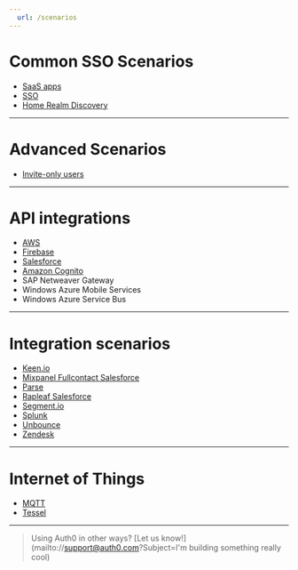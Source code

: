 ```yaml
---
  url: /scenarios
---
```


# Common SSO Scenarios

* [SaaS apps](saas-apps)
* [SSO](sso/single-sign-on)
* [Home Realm Discovery](hrd)

- - -

# Advanced Scenarios

* [Invite-only users](invite-only)

- - -

# API integrations

* [AWS](aws)
* [Firebase](firebaseapi-tutorial)
* [Salesforce](salesforceapi-tutorial)
* [Amazon Cognito](scenarios/amazon-cognito)
* SAP Netweaver Gateway
* Windows Azure Mobile Services
* Windows Azure Service Bus

- - -

# Integration scenarios

* [Keen.io](scenarios/keenio)
* [Mixpanel Fullcontact Salesforce](scenarios/mixpanel-fullcontact-salesforce)
* [Parse](scenarios/parse)
* [Rapleaf Salesforce](scenarios/rapleaf-salesforce)
* [Segment.io](scenarios/segmentio)
* [Splunk](scenarios/splunk)
* [Unbounce](scenarios/unbounce)
* [Zendesk](scenarios/zendesk-sso)

- - -

# Internet of Things

* [MQTT](scenarios/mqtt)
* [Tessel](scenarios/tessel)

- - -

> Using Auth0 in other ways? [Let us know!](mailto://support@auth0.com?Subject=I'm building something really cool)

